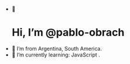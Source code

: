 - 👋<h1> Hi, I’m @pablo-obrach</h1>
- 👀 I’m from Argentina, South America.
- 🌱 I’m currently learning: JavaScript .



<!---
pablo-obrach/pablo-obrach is a ✨ special ✨ repository because its `README.md` (this file) appears on your GitHub profile.
You can click the Preview link to take a look at your changes.
--->
